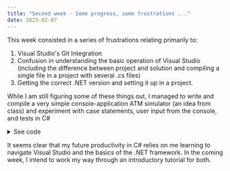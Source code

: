 ```yaml
---
title: "Second week - Some progress, some frustrations ..."
date: 2023-02-07
---
```


This week consisted in a series of frustrations relating primarily to:
1) Visual Studio's Git Integration
2) Confusion in understanding the basic operation of Visual Studio (including the difference between project and solution and compiling a single file in a project with several .cs files)
3) Getting the correct .NET version and setting it up in a project.

While I am still figuring some of these things out, I managed to write and compile a very simple console-application ATM simulator (an idea from class) and experiment with case statements, user input from the console, and tests in C#


<details>
  <summary>See code</summary>
  
  ### Basic ATM simulator (the PIN is 1234)

```
using System;
using System.Runtime.CompilerServices;
using static System.Net.Mime.MediaTypeNames;

class atm
{
    public static void Main()
    {
        float balance = 500;
        float deposit_amount;
        float withdraw_amount;
        int user_selection;
        int pin = 1234;
        int active_session = 1;
        Console.WriteLine("Please enter your PIN: ");
        int pin_entered = int.Parse(Console.ReadLine());
        if (pin == pin_entered)
            while (active_session == 1)
            {
                Console.WriteLine("1. Balance       2. Withdraw\n");
                Console.WriteLine("3. Deposit       4. Exit\n");
                Console.WriteLine("Please make a selection: ");
                user_selection = int.Parse(Console.ReadLine());
                switch (user_selection)
                {
                    case 1:
                        Console.WriteLine("\n Your current balance is : {0} ", balance);
                        break;
                    case 2:
                        Console.WriteLine("\n Please enter the amount to withdraw: ");
                        withdraw_amount = float.Parse(Console.ReadLine());
                        if (withdraw_amount > balance)
                        {
                            Console.WriteLine("\n You do not have a sufficient funds for that transaction.");
                        }
                        else
                        {
                            balance = balance - withdraw_amount;
                            Console.WriteLine("\n Your new balance is:  {0}", balance);
                            Console.WriteLine("\n\n Please collect your cash and remove your card. ");
                        }
                        break;
                    case 3:
                        Console.WriteLine("\n Please enter the amount to deposit: ");
                        deposit_amount = float.Parse(Console.ReadLine());
                        balance = balance + deposit_amount;
                        Console.WriteLine("Your new balance is {0}", balance);
                        break;
                    case 4:
                        Console.WriteLine("\n Thank you. Goodbye.");
                        active_session = 0;
                        break;
                }
            }
        else if (pin != pin_entered)
            Console.WriteLine("\n Incorrect PIN. Goodbye.");
    }
}

```
</p>
</details>

It seems clear that my future productivity in C# relies on me learning to navigate Visual Studio and the basics of the .NET framework. In the coming week, I intend to work my way through an introductory tutorial for both.

